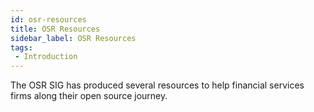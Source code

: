 ```yaml
---
id: osr-resources
title: OSR Resources
sidebar_label: OSR Resources
tags:
 - Introduction
---
```


The OSR SIG has produced several resources to help financial services firms along their open source journey.
<BokTagList tag="Resources" />
